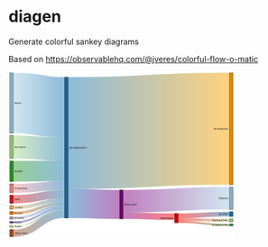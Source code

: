 # diagen
Generate colorful sankey diagrams

Based on https://observablehq.com/@jveres/colorful-flow-o-matic

<img align="left" src="https://github.com/jveres/diagen/blob/main/sankey.svg?raw=true" width="400" />
